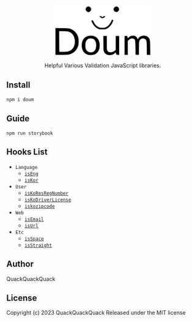 <p align="center">
   <br/>
   <img width="250px" src=".storybook/public/doum.svg" />
   <p align="center">Helpful Various Validation JavaScript libraries.
</p>
</p>

## Install

```shell
npm i doum
```

## Guide

```shell
npm run storybook
```

## Hooks List

- `Language`
  - [`isEng`](https://quackquackquack.github.io/doum/?path=/docs/language-iseng--page)
  - [`isKor`](https://quackquackquack.github.io/doum/?path=/docs/language-iskor--page)
- `User`
  - [`isKoResRegNumber`](https://quackquackquack.github.io/doum/?path=/docs/user-iskoresregnumber--page)
  - [`isKoDriverLicense`](https://quackquackquack.github.io/doum/?path=/docs/user-iskodriverlicense--page)
  - [`iskozipcode`](https://quackquackquack.github.io/doum/?path=/docs/user-iskozipcode--page)
- `Web`
  - [`isEmail`](https://quackquackquack.github.io/doum/?path=/docs/web-isemail--page)
  - [`isUrl`](https://quackquackquack.github.io/doum/?path=/docs/web-isurl--page)
- `Etc`
  - [`isSpace`](https://quackquackquack.github.io/doum/?path=/docs/etc-isspace--page)
  - [`isStraight`](https://quackquackquack.github.io/doum/?path=/docs/etc-isstraight--page)

## Author

QuackQuackQuack

## License

Copyright (c) 2023 QuackQuackQuack Released under the MIT license
